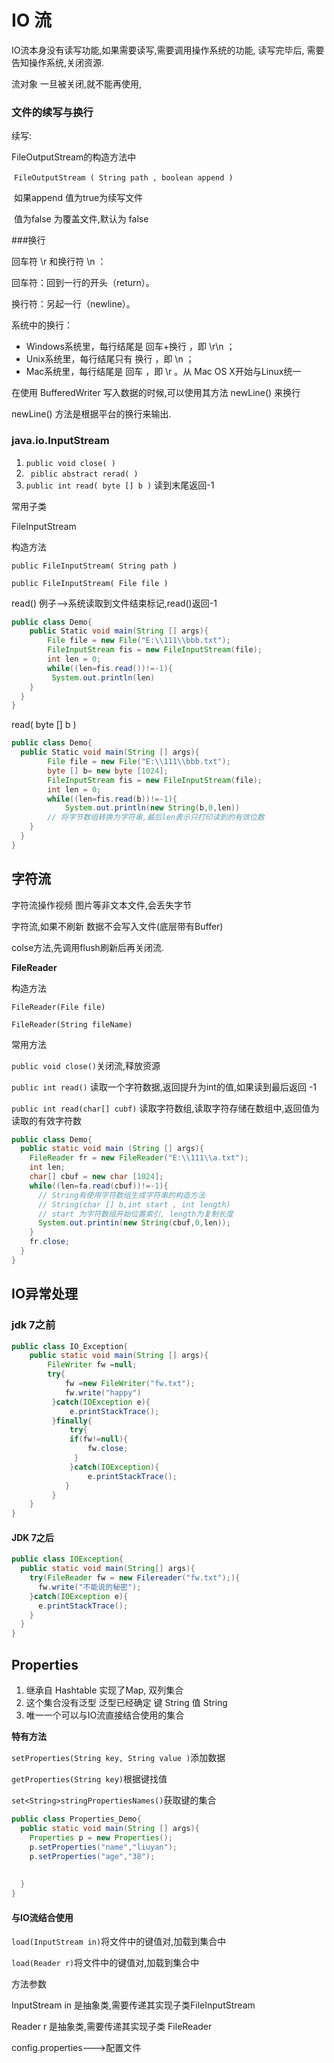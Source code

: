 # IO 流

IO流本身没有读写功能,如果需要读写,需要调用操作系统的功能, 读写完毕后, 需要告知操作系统,关闭资源.

流对象 一旦被关闭,就不能再使用,

### 文件的续写与换行

续写:

FileOutputStream的构造方法中

​	`FileOutputStream ( String path , boolean append )` 

​		如果append 值为true为续写文件

​		值为false 为覆盖文件,默认为 false

###换行

回车符 \r 和换行符 \n ：

回车符：回到一行的开头（return）。

换行符：另起一行（newline）。

系统中的换行：

-   Windows系统里，每行结尾是 回车+换行 ，即 \r\n ； 
-   Unix系统里，每行结尾只有 换行 ，即 \n ； 
-   Mac系统里，每行结尾是 回车 ，即 \r 。从 Mac OS X开始与Linux统一



在使用 BufferedWriter 写入数据的时候,可以使用其方法 newLine() 来换行

newLine() 方法是根据平台的换行来输出.



### java.io.InputStream

1.   `public void close( )` 
2.   ` piblic abstract rerad( )` 
3.   `public int read( byte [] b )`   读到末尾返回-1

常用子类

FileInputStream

构造方法

`public FileInputStream( String path )`

`public FileInputStream( File file )`

read() 例子-->系统读取到文件结束标记,read()返回-1

```java
public class Demo{
  	public Static void main(String [] args){
    	File file = new File("E:\\111\\bbb.txt");
    	FileInputStream fis = new FileInputStream(file);
    	int len = 0;
    	while((len=fis.read())!=-1){
     	 System.out.println(len)
    }
  }
}
```

read( byte [] b )

```java
public class Demo{
  public Static void main(String [] args){
    	File file = new File("E:\\111\\bbb.txt");
    	byte [] b= new byte [1024];
   	 	FileInputStream fis = new FileInputStream(file);
    	int len = 0;
    	while((len=fis.read(b))!=-1){
      		System.out.println(new String(b,0,len))
        // 将字节数组转换为字符串,最后len表示只打印读到的有效位数
    }
  }
}
```

## 字符流

字符流操作视频 图片等非文本文件,会丢失字节

字符流,如果不刷新 数据不会写入文件(底层带有Buffer)

colse方法,先调用flush刷新后再关闭流.

**FileReader**

构造方法

`FileReader(File file)`

`FileReader(String fileName)`

常用方法

`public void close()`关闭流,释放资源

`public int read()` 读取一个字符数据,返回提升为int的值,如果读到最后返回 -1

`public int read(char[] cubf)` 读取字符数组,读取字符存储在数组中,返回值为读取的有效字符数

```java
public class Demo{
  public static void main (String [] args){
    FileReader fr = new FileReader("E:\\111\\a.txt");
    int len;
    char[] cbuf = new char [1024];
    while((len=fa.read(cbuf))!=-1){
      // String有使用字符数组生成字符串的构造方法
      // String(char [] b,int start , int length)
      // start 为字符数组开始位置索引, length为复制长度
      System.out.printin(new String(cbuf,0,len));
    }
    fr.close;
  }
}
```

## IO异常处理

### jdk 7之前

```java
public class IO_Exception{
  	public static void main(String [] args){
    	FileWriter fw =null;
    	try{
     	 	fw =new FileWriter("fw.txt");
      		fw.write("happy")
   		 }catch(IOException e){
     		 e.printStackTrace();
   		 }finally{
     		 try{
       		 if(fw!=null){
         		 fw.close;
      		  }
     		 }catch(IOException){
        		 e.printStackTrace();
        	}
   		 }
 	}
}
```

#### JDK 7之后

```java
public class IOException{
  public static void main(String[] args){
    try(FileReader fw = new Filereader("fw.txt");){
      fw.write("不能说的秘密");
    }catch(IOException e){
      e.printStackTrace();
    }
  }
}
```



## Properties

1.  继承自 Hashtable 实现了Map, 双列集合
2.  这个集合没有泛型 泛型已经确定 键 String 值 String
3.  唯一一个可以与IO流直接结合使用的集合

**特有方法**

`setProperties(String key, String value )`添加数据

`getProperties(String key)`根据键找值

`set<String>stringPropertiesNames()`获取键的集合

```java
public class Properties_Demo{
  public static void main(String [] args){
    Properties p = new Properties();
    p.setProperties("name","liuyan");
    p.setProperties("age","38");
    
      
  }
}
```

#### 与IO流结合使用

`load(InputStream in)`将文件中的键值对,加载到集合中

`load(Reader r)`将文件中的键值对,加载到集合中

方法参数

InputStream in 是抽象类,需要传递其实现子类FileInputStream

Reader r   是抽象类,需要传递其实现子类 FileReader



config.properties--->配置文件